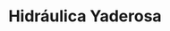 ---
title: "Hidráulica Yaderosa"
url: /cipolletti/hidraulica-yaderosa/
shop: reparación de automóviles
---